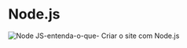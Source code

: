 # Node.js
![Node JS-entenda-o-que-](https://user-images.githubusercontent.com/16170014/72402772-f532ec80-372e-11ea-8903-a7f9798a9664.png)
Criar o site com Node.js 
